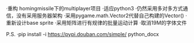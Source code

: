 ·重构 homingmissile下的multiplayer项目
·适应python3
·仍然采用多对多方式通信，没有采用服务器架构
·采用pygame.math.Vector2代替自己构建的Vector()
·重新设计base sprite
·采用矩阵进行有规律的批量运动计算
·取消19M的字体文件

P.S.
·pip install -i https://pypi.douban.com/simple/ python_docx
